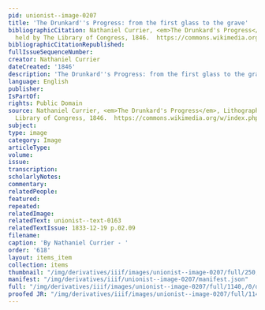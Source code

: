 ```yaml
---
pid: unionist--image-0207
title: 'The Drunkard''s Progress: from the first glass to the grave'
bibliographicCitation: Nathaniel Currier, <em>The Drunkard's Progress</em>, Lithograph,
  held by The Library of Congress, 1846.  https://commons.wikimedia.org/w/index.php?curid=4174669
bibliographicCitationRepublished: 
fullIssueSequenceNumber: 
creator: Nathaniel Currier
dateCreated: '1846'
description: 'The Drunkard''s Progress: from the first glass to the grave'
language: English
publisher: 
IsPartOf: 
rights: Public Domain
source: Nathaniel Currier, <em>The Drunkard's Progress</em>, Lithograph, held by The
  Library of Congress, 1846.  https://commons.wikimedia.org/w/index.php?curid=4174669
subject: 
type: image
category: Image
articleType: 
volume: 
issue: 
transcription: 
scholarlyNotes: 
commentary: 
relatedPeople: 
featured: 
repeated: 
relatedImage: 
relatedText: unionist--text-0163
relatedTextIssue: 1833-12-19 p.02.09
filename: 
caption: 'By Nathaniel Currier - '
order: '618'
layout: items_item
collection: items
thumbnail: "/img/derivatives/iiif/images/unionist--image-0207/full/250,/0/default.jpg"
manifest: "/img/derivatives/iiif/unionist--image-0207/manifest.json"
full: "/img/derivatives/iiif/images/unionist--image-0207/full/1140,/0/default.jpg"
proofed JR: "/img/derivatives/iiif/images/unionist--image-0207/full/1140,/0/default.jpg"
---
```

